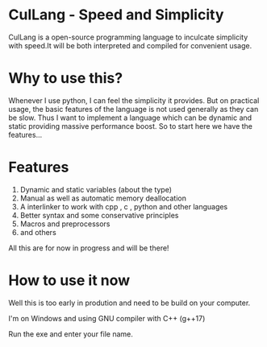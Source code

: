 # CulLang - Speed and Simplicity
CulLang is a open-source programming language to inculcate simplicity with speed.It will be both interpreted and compiled for convenient usage.

# Why to use this?
Whenever I use python, I can feel the simplicity it provides. But on practical usage, the basic features of the language is not used generally as they can be slow. Thus I want to implement a language which can be dynamic and static providing massive performance boost. So to start here we have the features...

# Features
1. Dynamic and static variables (about the type)
2. Manual as well as automatic memory deallocation
3. A interlinker to work with cpp , c , python and other languages
4. Better syntax and some conservative principles 
5. Macros and preprocessors 
6. and others

All this are for now in progress and will be there!

# How to use it now

Well this is too early in prodution and need to be build on your computer.

I'm on Windows and using GNU compiler with C++ (g++17)

Run the exe and enter your file name.
